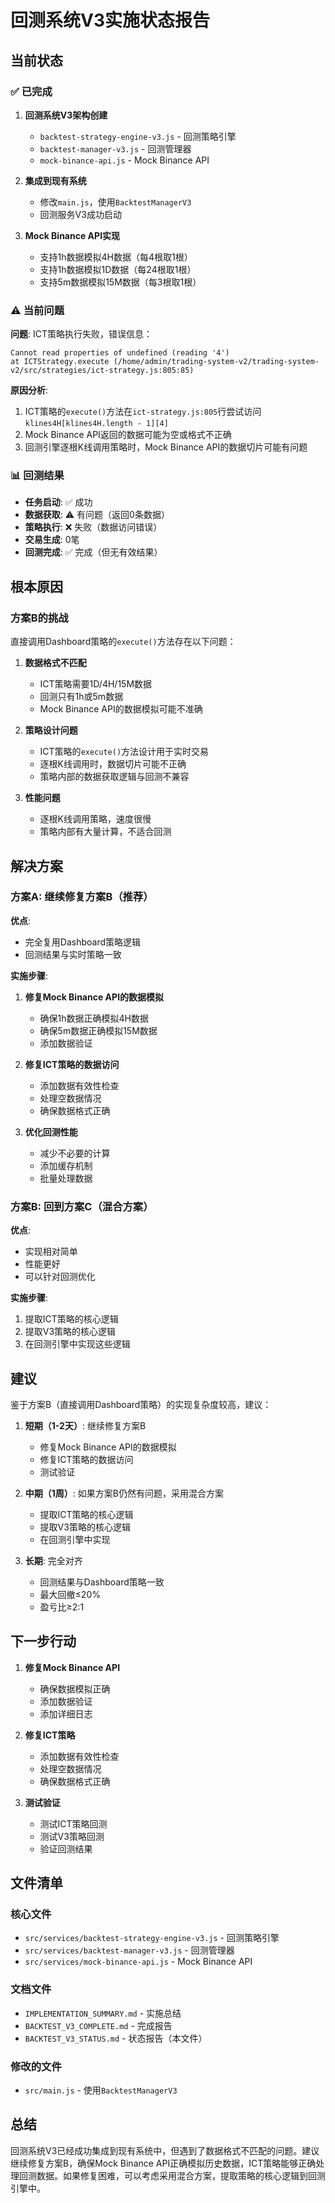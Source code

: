 # 回测系统V3实施状态报告

## 当前状态

### ✅ 已完成

1. **回测系统V3架构创建**
   - `backtest-strategy-engine-v3.js` - 回测策略引擎
   - `backtest-manager-v3.js` - 回测管理器
   - `mock-binance-api.js` - Mock Binance API

2. **集成到现有系统**
   - 修改`main.js`，使用`BacktestManagerV3`
   - 回测服务V3成功启动

3. **Mock Binance API实现**
   - 支持1h数据模拟4H数据（每4根取1根）
   - 支持1h数据模拟1D数据（每24根取1根）
   - 支持5m数据模拟15M数据（每3根取1根）

### ⚠️ 当前问题

**问题**: ICT策略执行失败，错误信息：
```
Cannot read properties of undefined (reading '4')
at ICTStrategy.execute (/home/admin/trading-system-v2/trading-system-v2/src/strategies/ict-strategy.js:805:85)
```

**原因分析**:
1. ICT策略的`execute()`方法在`ict-strategy.js:805`行尝试访问`klines4H[klines4H.length - 1][4]`
2. Mock Binance API返回的数据可能为空或格式不正确
3. 回测引擎逐根K线调用策略时，Mock Binance API的数据切片可能有问题

### 📊 回测结果

- **任务启动**: ✅ 成功
- **数据获取**: ⚠️ 有问题（返回0条数据）
- **策略执行**: ❌ 失败（数据访问错误）
- **交易生成**: 0笔
- **回测完成**: ✅ 完成（但无有效结果）

## 根本原因

### 方案B的挑战

直接调用Dashboard策略的`execute()`方法存在以下问题：

1. **数据格式不匹配**
   - ICT策略需要1D/4H/15M数据
   - 回测只有1h或5m数据
   - Mock Binance API的数据模拟可能不准确

2. **策略设计问题**
   - ICT策略的`execute()`方法设计用于实时交易
   - 逐根K线调用时，数据切片可能不正确
   - 策略内部的数据获取逻辑与回测不兼容

3. **性能问题**
   - 逐根K线调用策略，速度很慢
   - 策略内部有大量计算，不适合回测

## 解决方案

### 方案A: 继续修复方案B（推荐）

**优点**:
- 完全复用Dashboard策略逻辑
- 回测结果与实时策略一致

**实施步骤**:
1. **修复Mock Binance API的数据模拟**
   - 确保1h数据正确模拟4H数据
   - 确保5m数据正确模拟15M数据
   - 添加数据验证

2. **修复ICT策略的数据访问**
   - 添加数据有效性检查
   - 处理空数据情况
   - 确保数据格式正确

3. **优化回测性能**
   - 减少不必要的计算
   - 添加缓存机制
   - 批量处理数据

### 方案B: 回到方案C（混合方案）

**优点**:
- 实现相对简单
- 性能更好
- 可以针对回测优化

**实施步骤**:
1. 提取ICT策略的核心逻辑
2. 提取V3策略的核心逻辑
3. 在回测引擎中实现这些逻辑

## 建议

鉴于方案B（直接调用Dashboard策略）的实现复杂度较高，建议：

1. **短期（1-2天）**: 继续修复方案B
   - 修复Mock Binance API的数据模拟
   - 修复ICT策略的数据访问
   - 测试验证

2. **中期（1周）**: 如果方案B仍然有问题，采用混合方案
   - 提取ICT策略的核心逻辑
   - 提取V3策略的核心逻辑
   - 在回测引擎中实现

3. **长期**: 完全对齐
   - 回测结果与Dashboard策略一致
   - 最大回撤≤20%
   - 盈亏比≥2:1

## 下一步行动

1. **修复Mock Binance API**
   - 确保数据模拟正确
   - 添加数据验证
   - 添加详细日志

2. **修复ICT策略**
   - 添加数据有效性检查
   - 处理空数据情况
   - 确保数据格式正确

3. **测试验证**
   - 测试ICT策略回测
   - 测试V3策略回测
   - 验证回测结果

## 文件清单

### 核心文件
- `src/services/backtest-strategy-engine-v3.js` - 回测策略引擎
- `src/services/backtest-manager-v3.js` - 回测管理器
- `src/services/mock-binance-api.js` - Mock Binance API

### 文档文件
- `IMPLEMENTATION_SUMMARY.md` - 实施总结
- `BACKTEST_V3_COMPLETE.md` - 完成报告
- `BACKTEST_V3_STATUS.md` - 状态报告（本文件）

### 修改的文件
- `src/main.js` - 使用`BacktestManagerV3`

## 总结

回测系统V3已经成功集成到现有系统中，但遇到了数据格式不匹配的问题。建议继续修复方案B，确保Mock Binance API正确模拟历史数据，ICT策略能够正确处理回测数据。如果修复困难，可以考虑采用混合方案，提取策略的核心逻辑到回测引擎中。

